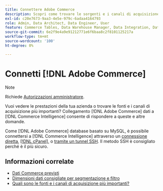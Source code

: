 ```yaml
---
title: Connettere Adobe Commerce
description: Scopri come trovare le sorgenti e i canali di acquisizione più importanti.
exl-id: c20e7673-9aa3-4e5e-979c-6adaa4164793
role: Admin, Data Architect, Data Engineer, User
feature: Commerce Tables, Data Warehouse Manager, Data Integration, Data Import/Export
source-git-commit: 6e2f9e4a9e91212771e6f6baa8c2f8101125217a
workflow-type: tm+mt
source-wordcount: '100'
ht-degree: 0%

---
```


# Connetti [!DNL Adobe Commerce]

>[!NOTE]
>
>Richiede [Autorizzazioni amministratore](../../../administrator/user-management/user-management.md).

Vuoi vedere le prestazioni della tua azienda o trovare le fonti e i canali di acquisizione più importanti? Collegamento [!DNL Adobe Commerce] dati a [!DNL Commerce Intelligence] consente di rispondere a queste e altre domande.

Come [!DNL Adobe Commerce] database basato su MySQL, è possibile connettersi a [!DNL Commerce Intelligence] attraverso un [connessione diretta](../integrations/mysql-via-a-direct-connection.md), [[!DNL cPanel]](../integrations/mysql-via-cpanel.md), o [tramite un tunnel SSH](../integrations/mysql-via-ssh-tunnel.md). Il metodo SSH è consigliato perché è il più sicuro.

## Informazioni correlate

* [Dati Commerce previsti](../integrations/magento-data.md)
* [Dimensioni dati consigliate per segmentazione e filtro](../../../best-practices/segment-filter.md)
* [Quali sono le fonti e i canali di acquisizione più importanti?](../../analysis/most-value-source-channel.md)
